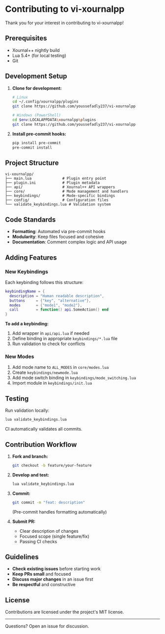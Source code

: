 # Contributing to vi-xournalpp

Thank you for your interest in contributing to vi-xournalpp!

## Prerequisites

- Xournal++ nightly build
- Lua 5.4+ (for local testing)
- Git

## Development Setup

1. **Clone for development:**

   ```bash
   # Linux
   cd ~/.config/xournalpp/plugins
   git clone https://github.com/youssefadly237/vi-xournalpp

   # Windows (PowerShell)
   cd $env:LOCALAPPDATA\xournalpp\plugins
   git clone https://github.com/youssefadly237/vi-xournalpp
   ```

2. **Install pre-commit hooks:**

   ```bash
   pip install pre-commit
   pre-commit install
   ```

## Project Structure

```text
vi-xournalpp/
├── main.lua              # Plugin entry point
├── plugin.ini            # Plugin metadata
├── api/                  # Xournal++ API wrappers
├── core/                 # Mode management and handlers
├── keybindings/          # Mode-specific bindings
├── config/               # Configuration files
└── validate_keybindings.lua # Validation system
```

## Code Standards

- **Formatting**: Automated via pre-commit hooks
- **Modularity**: Keep files focused and cohesive
- **Documentation**: Comment complex logic and API usage

## Adding Features

### New Keybindings

Each keybinding follows this structure:

```lua
keybindingName = {
  description = "Human readable description",
  buttons     = {"key", "alternative"},
  modes       = {"mode1", "mode2"},
  call        = function() api.SomeAction() end
}
```

**To add a keybinding:**

1. Add wrapper in `api/api.lua` if needed
2. Define binding in appropriate `keybindings/*.lua` file
3. Run validation to check for conflicts

### New Modes

1. Add mode name to `ALL_MODES` in `core/modes.lua`
2. Create `keybindings/newmode.lua`
3. Add mode switch binding in `keybindings/mode_switching.lua`
4. Import module in `keybindings/init.lua`

## Testing

Run validation locally:

```bash
lua validate_keybindings.lua
```

CI automatically validates all commits.

## Contribution Workflow

1. **Fork and branch:**

   ```bash
   git checkout -b feature/your-feature
   ```

2. **Develop and test:**

   ```bash
   lua validate_keybindings.lua
   ```

3. **Commit:**

   ```bash
   git commit -m "feat: description"
   ```

   (Pre-commit handles formatting automatically)

4. **Submit PR:**
   - Clear description of changes
   - Focused scope (single feature/fix)
   - Passing CI checks

## Guidelines

- **Check existing issues** before starting work
- **Keep PRs small** and focused
- **Discuss major changes** in an issue first
- **Be respectful** and constructive

## License

Contributions are licensed under the project's MIT license.

---

Questions? Open an issue for discussion.
